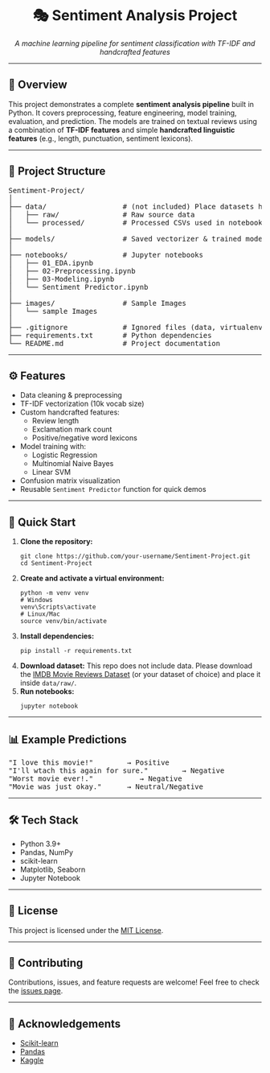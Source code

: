 <h1 align="center">🎭 Sentiment Analysis Project</h1>

<p align="center">
  <em>A machine learning pipeline for sentiment classification with TF-IDF and handcrafted features</em>
</p>

<hr/>

<h2>📌 Overview</h2>
<p>
This project demonstrates a complete <strong>sentiment analysis pipeline</strong> built in Python.  
It covers preprocessing, feature engineering, model training, evaluation, and prediction.  
The models are trained on textual reviews using a combination of <strong>TF-IDF features</strong> and 
simple <strong>handcrafted linguistic features</strong> (e.g., length, punctuation, sentiment lexicons).
</p>

<hr/>

<h2>📂 Project Structure</h2>

<pre>
Sentiment-Project/
│
├── data/                  # (not included) Place datasets here
│   ├── raw/               # Raw source data
│   └── processed/         # Processed CSVs used in notebooks
│
├── models/                # Saved vectorizer & trained models (.pkl)
│
├── notebooks/             # Jupyter notebooks
│   ├── 01_EDA.ipynb
│   ├── 02-Preprocessing.ipynb
│   ├── 03-Modeling.ipynb
│   └── Sentiment Predictor.ipynb
│
├── images/                # Sample Images 
│   └── sample Images
│
├── .gitignore             # Ignored files (data, virtualenv, etc.)
├── requirements.txt       # Python dependencies
└── README.md              # Project documentation
</pre>

<hr/>

<h2>⚙️ Features</h2>
<ul>
  <li>Data cleaning & preprocessing</li>
  <li>TF-IDF vectorization (10k vocab size)</li>
  <li>Custom handcrafted features:
    <ul>
      <li>Review length</li>
      <li>Exclamation mark count</li>
      <li>Positive/negative word lexicons</li>
    </ul>
  </li>
  <li>Model training with:
    <ul>
      <li>Logistic Regression</li>
      <li>Multinomial Naive Bayes</li>
      <li>Linear SVM</li>
    </ul>
  </li>
  <li>Confusion matrix visualization</li>
  <li>Reusable <code>Sentiment Predictor</code> function for quick demos</li>
</ul>

<hr/>

<h2>🚀 Quick Start</h2>

<ol>
  <li><strong>Clone the repository:</strong>
    <pre><code>git clone https://github.com/your-username/Sentiment-Project.git
cd Sentiment-Project</code></pre>
  </li>

  <li><strong>Create and activate a virtual environment:</strong>
    <pre><code>python -m venv venv
# Windows
venv\Scripts\activate
# Linux/Mac
source venv/bin/activate</code></pre>
  </li>

  <li><strong>Install dependencies:</strong>
    <pre><code>pip install -r requirements.txt</code></pre>
  </li>

  <li><strong>Download dataset:</strong>  
    This repo does not include data.  
    Please download the <a href="https://www.kaggle.com/datasets/iarunava/imdb-movie-reviews-dataset">IMDB Movie Reviews Dataset</a> (or your dataset of choice)  
    and place it inside <code>data/raw/</code>.
  </li>

  <li><strong>Run notebooks:</strong>
    <pre><code>jupyter notebook</code></pre>
  </li>
</ol>

<hr/>

<h2>📊 Example Predictions</h2>

<pre>
"I love this movie!"        → Positive
"I'll wtach this again for sure."        → Negative
"Worst movie ever!."           → Negative
"Movie was just okay."      → Neutral/Negative
</pre>

<hr/>

<h2>🛠 Tech Stack</h2>
<ul>
  <li>Python 3.9+</li>
  <li>Pandas, NumPy</li>
  <li>scikit-learn</li>
  <li>Matplotlib, Seaborn</li>
  <li>Jupyter Notebook</li>
</ul>

<hr/>

<h2>📜 License</h2>
<p>
This project is licensed under the <a href="LICENSE">MIT License</a>.
</p>

<hr/>

<h2>🤝 Contributing</h2>
<p>
Contributions, issues, and feature requests are welcome!  
Feel free to check the <a href="https://github.com/your-username/Sentiment-Project/issues">issues page</a>.
</p>

<hr/>

<h2>🌟 Acknowledgements</h2>
<ul>
  <li><a href="https://scikit-learn.org/">Scikit-learn</a></li>
  <li><a href="https://pandas.pydata.org/">Pandas</a></li>
  <li><a href="https://www.kaggle.com/">Kaggle</a></li>
</ul>


